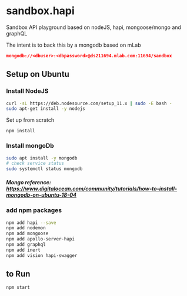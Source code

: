 # sandbox.hapi
Sandbox API playground based on nodeJS, hapi, mongoose/mongo and graphQL

The intent is to back this by a mongodb based on mLab

``` json
mongodb://<dbuser>:<dbpassword>@ds211694.mlab.com:11694/sandbox
```
## Setup on Ubuntu

### Install NodeJS
```bash
curl -sL https://deb.nodesource.com/setup_11.x | sudo -E bash -
sudo apt-get install -y nodejs
```

Set up from scratch
```
npm install
```
### Install mongoDb
```bash
sudo apt install -y mongodb
# check service status
sudo systemctl status mongodb
```

##### Mongo reference: https://www.digitalocean.com/community/tutorials/how-to-install-mongodb-on-ubuntu-18-04

### add npm packages
```bash
npm add hapi --save
npm add nodemon
npm add mongoose
npm add apollo-server-hapi
npm add graphql
npm add inert
npm add vision hapi-swagger 
```

## to Run

```bash
npm start
```
